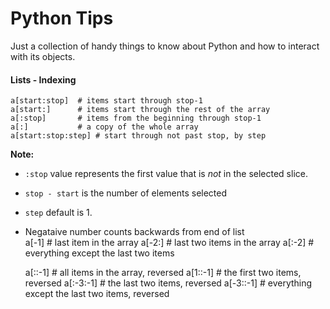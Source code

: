# Python Tips # 

Just a collection of handy things to know about Python and how to interact with its objects.

#### Lists - Indexing
    
    a[start:stop]  # items start through stop-1
    a[start:]      # items start through the rest of the array
    a[:stop]       # items from the beginning through stop-1
    a[:]           # a copy of the whole array
    a[start:stop:step] # start through not past stop, by step

**Note:** 
- `:stop` value represents the first value that is *not* in the selected slice.  
- `stop - start` is the number of elements selected  
- `step` default is 1.
- Negataive number counts backwards from end of list  
    a[-1]    # last item in the array
    a[-2:]   # last two items in the array
    a[:-2]   # everything except the last two items

    a[::-1]    # all items in the array, reversed
    a[1::-1]   # the first two items, reversed
    a[:-3:-1]  # the last two items, reversed
    a[-3::-1]  # everything except the last two items, reversed
